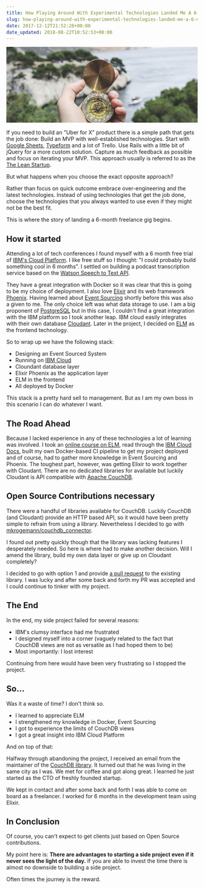 ```yaml
---
title: How Playing Around With Experimental Technologies Landed Me A 6-Month Freelance Gig
slug: how-playing-around-with-experimental-technologies-landed-me-a-6-month-freelance-gig
date: 2017-12-12T21:52:28+00:00
date_updated: 2018-08-22T10:52:53+00:00
---
```


![compass](header.jpg)

If you need to build an "Uber for X" product there is a simple path that gets the job done: Build an MVP with well-established technologies. Start with [Google Sheets](https://www.google.com/sheets/about/), [Typeform](https://www.typeform.com/) and a lot of Trello. Use Rails with a little bit of jQuery for a more custom solution. Capture as much feedback as possible and focus on iterating your MVP. This approach usually is referred to as the [The Lean Startup](http://theleanstartup.com/).

But what happens when you choose the exact opposite approach?

Rather than focus on quick outcome embrace over-engineering and the latest technologies. Instead of using technologies that get the job done, choose the technologies that you always wanted to use even if they might not be the best fit.

This is where the story of landing a 6-month freelance gig begins.

## How it started

Attending a lot of tech conferences I found myself with a 6 month free trial of [IBM's Cloud Platform](https://www.ibm.com/cloud/). I like free stuff so I thought: "I could probably build something cool in 6 months". I settled on building a podcast transcription service based on the [Watson Speech to Text API](https://www.ibm.com/watson/services/speech-to-text/).

They have a great integration with Docker so it was clear that this is going to be my choice of deployment. I also love [Elixir](https://elixir-lang.org/) and its web framework [Phoenix](http://phoenixframework.org). Having learned about [Event Sourcing](https://martinfowler.com/eaaDev/EventSourcing.html) shortly before this was also a given to me. The only choice left was what data storage to use. I am a big proponent of [PostgreSQL](https://www.postgresql.org/) but in this case, I couldn't find a great integration with the IBM platform so I took another leap. IBM cloud easily integrates with their own database [Cloudant](https://www.ibm.com/cloud/cloudant). Later in the project, I decided on [ELM](http://elm-lang.org/) as the frontend technology.

So to wrap up we have the following stack:

- Designing an Event Sourced System
- Running on  [IBM Cloud ](https://www.ibm.com/cloud/)
- Cloundant database layer
- Elixir Phoenix as the application layer
- ELM in the frontend
- All deployed by Docker

This stack is a pretty hard sell to management. But as I am my own boss in this scenario I can do whatever I want.

## The Road Ahead

Because I lacked experience in any of these technologies a lot of learning was involved. I took an [online course on ELM](https://pragmaticstudio.com/elm), read through the [IBM Cloud Docs](https://console.bluemix.net/docs/), built my own Docker-based CI pipeline to get my project deployed and of course, had to gather more knowledge in Event Sourcing and Phoenix. The toughest part, however, was getting Elixir to work together with Cloudant. There are no dedicated libraries for available but luckily Cloudant is API compatible with [Apache CouchDB](http://couchdb.apache.org/).

## Open Source Contributions necessary

There were a handful of libraries available for CouchDB. Luckily CouchDB (and Cloudant) provide an HTTP based API, so it would have been pretty simple to refrain from using a library. Nevertheless I decided to go with [mkrogemann/couchdb_connector](https://github.com/mkrogemann/couchdb_connector).

I found out pretty quickly though that the library was lacking features I desperately needed. So here is where had to make another decision. Will I amend the library, build my own data layer or give up on Cloudant completely?

I decided to go with option 1 and provide [a pull request](https://github.com/mkrogemann/couchdb_connector/pull/35) to the existing library. I was lucky and after some back and forth my PR was accepted and I could continue to tinker with my project.

## The End

In the end, my side project failed for several reasons:

- IBM's clumsy interface had me frustrated
- I designed myself into a corner (vaguely related to the fact that CouchDB views are not as versatile as I had hoped them to be)
- Most importantly: I lost interest

Continuing from here would have been very frustrating so I stopped the project.

## So...

Was it a waste of time? I don't think so.

- I learned to appreciate ELM
- I strengthened my knowledge in Docker, Event Sourcing
- I got to experience the limits of CouchDB views
- I got a great insight into IBM Cloud Platform

And on top of that:

Halfway through abandoning the project, I received an email from the maintainer of the [CouchDB library](https://github.com/mkrogemann/couchdb_connector). It turned out that he was living in the same city as I was. We met for coffee and got along great. I learned he just started as the CTO of freshly founded startup.

We kept in contact and after some back and forth I was able to come on board as a freelancer. I worked for 6 months in the development team using Elixir.

## In Conclusion

Of course, you can't expect to get clients just based on Open Source contributions.

My point here is: **There are advantages to starting a side project even if it never sees the light of the day.** If you are able to invest the time there is almost no downside to building a side project.

Often times the journey is the reward.
